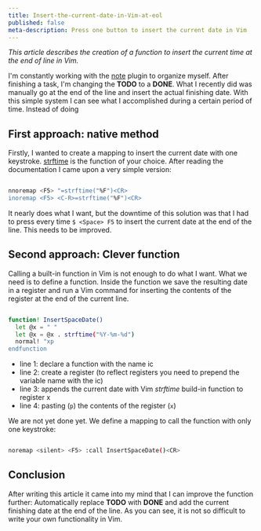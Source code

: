 ```yaml
---
title: Insert-the-current-date-in-Vim-at-eol
published: false
meta-description: Press one button to insert the current date in Vim
---
```

*This article describes the creation of a function to insert the current time at the end of line in Vim.*

I'm constantly working with the [note](url) plugin to organize myself. After finishing a task, I'm changing the **TODO** to
a **DONE**. What I recently did was manually go at the end of the line and insert the actual finishing date. With this simple
system I can see what I accomplished during a certain period of time. Instead of doing


## First approach: native method

Firstly, I wanted to create a mapping to insert the current date with one keystroke. [strftime](url) is the function of your
choice. After reading the documentation I came upon a very simple version:


```bash

nnoremap <F5> "=strftime("%F")<CR>
inoremap <F5> <C-R>=strftime("%F")<CR>

```


It nearly does what I want, but the downtime of this solution was that I had to press every time `$ <Space> F5` to insert the
current date at the end of the line. This needs to be improved.


## Second approach: Clever function

Calling a built-in function in Vim is not enough to do what I want. What we need is to define a function. Inside the function we
save the resulting date in a register and run a Vim command for inserting the contents of the register at the end of the current
line.


```bash

function! InsertSpaceDate()
  let @x = " "
  let @x = @x . strftime("%Y-%m-%d")
  normal! "xp
endfunction

```


- line 1: declare a function with the name ic
- line 2: create a register (to reflect registers you need to prepend the variable name with the ic)
- line 3: appends the current date with Vim *strftime* build-in function to register x
- line 4: pasting (`p`) the contents of the register (`x`)


We are not yet done yet. We define a mapping to call the function with only one keystroke:


```bash

noremap <silent> <F5> :call InsertSpaceDate()<CR>

```


## Conclusion

After writing this article it came into my mind that I can improve the function further: Automatically replace **TODO** with **DONE** and add the current finishing date at the end of the line. As you can see, it is not so difficult to write your own functionality in Vim.

